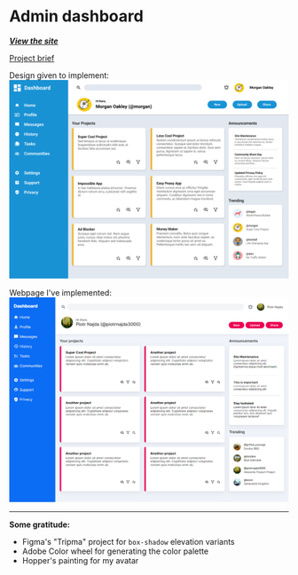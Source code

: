 # Admin dashboard

**_[View the site](https://piotrnajda3000.github.io/admin-dashboard/)_**

[Project brief](https://www.theodinproject.com/lessons/node-path-intermediate-html-and-css-admin-dashboard)

Design given to implement:
![](design/design_brief.png)

Webpage I've implemented:
![](design/web_implementation.png)

---

**Some gratitude:**

- Figma's "Tripma" project for `box-shadow` elevation variants
- Adobe Color wheel for generating the color palette
- Hopper's painting for my avatar
